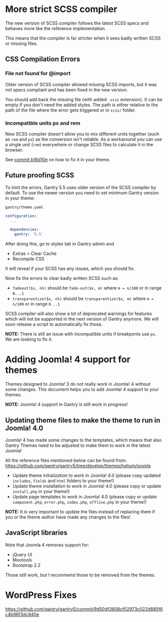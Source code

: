 # More strict SCSS compiler

The new version of SCSS compiler follows the latest SCSS specs and behaves more like the reference implementation.

This means that the compiler is far stricter when it sees badly written SCSS or missing files.

## CSS Compilation Errors

### File not found for @import

Older version of SCSS compiler allowed missing SCSS imports, but it was not specs compliant and has been fixed in the new version.

You should add back the missing file (with added `.scss` extension). It can be empty if you don't need the added styles. The path is either relative to the path of the file where the error gets triggered or in `scss/` folder.

### Incompatible units px and rem

New SCSS compiler doesn't allow you to mix different units together (such as `rem` and `px`) as the conversion isn't reliable. As a workaround you can use a single unit (`rem`) everywhere or change SCSS files to calculate it in the browser.

See [commit b16d10e](https://github.com/gantry/gantry5/commit/b16d10eb2b29a866628c3807ce31ad67b0141278) on how to fix it in your theme.

## Future proofing SCSS

To limit the errors, Gantry 5.5 uses older version of the SCSS compiler by default. To use the newer version you need to set minimum Gantry version in your theme:

`gantry/theme.yaml`
```yaml
configuration:
  ...

  dependencies:
    gantry: '5.5'
```

After doing this, go to styles tab in Gantry admin and
- Extras > Clear Cache
- Recompile CSS

It will reveal if your SCSS has any issues, which you should fix.

Now fix the errors to clear badly written SCSS such as:

- `fadeout($x, n%)` should be `fade-out($x, m)` where `m = n/100` or in range `0...1`
- `transparentize($x, n%)` should be `transparentize($x, m)` where `m = n/100` or in range `0...1`

SCSS compiler will also show a lot of deprecated warnings for features which will not be supported in the next version of Gantry anymore. We will soon release a script to automatically fix those.

**NOTE:** There is still an issue with incompatible units if breakponts use `px`. We are looking to fix it.

# Adding Joomla! 4 support for themes

Themes designed to Joomla! 3 do not really work in Joomla! 4 without some changes. This document helps you to add Joomla! 4 support to your themes.

**NOTE:** Joomla! 4 support in Gantry is still work in progress!

## Updating theme files to make the theme to run in Joomla! 4.0

Joomla! 4 has made some changes to the templates, which means that also Gantry Themes need to be adjusted to make them to work in the latest Joomla!

All the reference files mentioned below can be found from: https://github.com/gantry/gantry5/tree/develop/themes/helium/joomla

- Update theme initialization to work in Joomla! 4.0
  (please copy updated `includes`, `fields` and `html` folders to your theme!)
- Update theme installation  to work in Joomla! 4.0
  (please copy or update `install.php` in your theme!)
- Update page templates to work in Joomla! 4.0
  (please copy or update `component.php`, `error.php`, `index.php`, `offline.php` in your theme!)

**NOTE:** It is very important to update the files instead of replacing them if you or the theme author have made any changes to the files!

## JavaScript libraries

Note that Joomla 4 removes support for:

- jQuery UI
- Mootools
- Bootstrap 2.2

Those still work, but I recommend those to be removed from the themes.

# WordPress Fixes

https://github.com/gantry/gantry5/commit/9d50df3808cf02973c022d885f6c4b96f3dc840e

